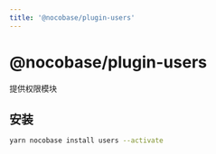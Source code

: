 ```yaml
---
title: '@nocobase/plugin-users'
---
```


# @nocobase/plugin-users

提供权限模块

## 安装

```bash
yarn nocobase install users --activate
```
